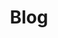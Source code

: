 ---
title: Blog
menu:
  main:
    identifier: blog
    # weight: 4 # Essa função habilita o menu drop.
    params:
      icon:
        vendor: fas
        name: blog
---